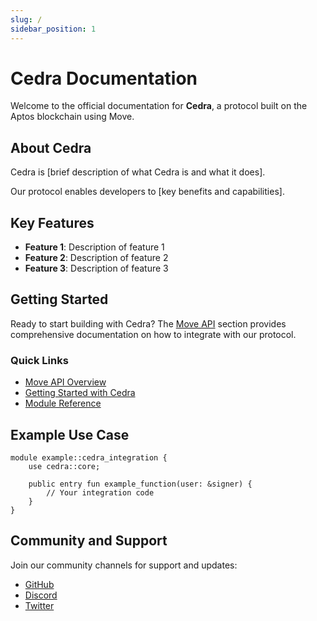 ```yaml
---
slug: /
sidebar_position: 1
---
```


# Cedra Documentation

Welcome to the official documentation for **Cedra**, a protocol built on the Aptos blockchain using Move.

## About Cedra

Cedra is [brief description of what Cedra is and what it does].

Our protocol enables developers to [key benefits and capabilities].

## Key Features

- **Feature 1**: Description of feature 1
- **Feature 2**: Description of feature 2
- **Feature 3**: Description of feature 3

## Getting Started

Ready to start building with Cedra? The [Move API](move/overview.md) section provides comprehensive documentation on how to integrate with our protocol.

### Quick Links

- [Move API Overview](move/overview.md)
- [Getting Started with Cedra](move/getting-started.md)
- [Module Reference](move/modules/cedra.md)

## Example Use Case

```move
module example::cedra_integration {
    use cedra::core;
    
    public entry fun example_function(user: &signer) {
        // Your integration code
    }
}
```

## Community and Support

Join our community channels for support and updates:

- [GitHub](https://github.com/cedra-labs/cedra)
- [Discord](#)
- [Twitter](#)
